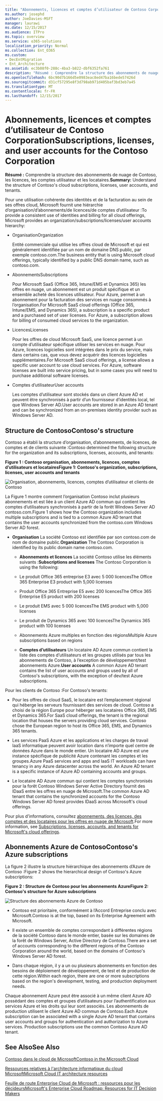 ```yaml
---
title: "Abonnements, licences et comptes d’utilisateur de Contoso Corporation"
ms.author: josephd
author: JoeDavies-MSFT
manager: laurawi
ms.date: 12/15/2017
ms.audience: ITPro
ms.topic: overview
ms.service: o365-solutions
localization_priority: Normal
ms.collection: Ent_O365
ms.custom:
- DecEntMigration
- Ent_Architecture
ms.assetid: ec3b08f0-288c-4ba3-b822-dbf6352fa761
description: "Résumé : Comprendre la structure des abonnements de nuage de Contoso, les licences, les comptes utilisateur et les locataires."
ms.openlocfilehash: 6bc90d7b166d5e0983eac8ed47ba16bede57426d
ms.sourcegitcommit: d31cf57295e8f3d798ab971d405baf3bd3eb7a45
ms.translationtype: MT
ms.contentlocale: fr-FR
ms.lasthandoff: 12/15/2017
---
```

# <a name="subscriptions-licenses-and-user-accounts-for-the-contoso-corporation"></a><span data-ttu-id="a36a4-103">Abonnements, licences et comptes d’utilisateur de Contoso Corporation</span><span class="sxs-lookup"><span data-stu-id="a36a4-103">Subscriptions, licenses, and user accounts for the Contoso Corporation</span></span>

 <span data-ttu-id="a36a4-104">**Résumé :** Comprendre la structure des abonnements de nuage de Contoso, les licences, les comptes utilisateur et les locataires.</span><span class="sxs-lookup"><span data-stu-id="a36a4-104">**Summary:** Understand the structure of Contoso's cloud subscriptions, licenses, user accounts, and tenants.</span></span>
  
<span data-ttu-id="a36a4-105">Pour une utilisation cohérente des identités et de la facturation au sein de ses offres cloud, Microsoft fournit une hiérarchie d’organisation/d’abonnements/de licences/de comptes d’utilisateur :</span><span class="sxs-lookup"><span data-stu-id="a36a4-105">To provide a consistent use of identities and billing for all cloud offerings, Microsoft provides an organization/subscriptions/licenses/user accounts hierarchy:</span></span>
  
- <span data-ttu-id="a36a4-106">Organisation</span><span class="sxs-lookup"><span data-stu-id="a36a4-106">Organization</span></span>
    
    <span data-ttu-id="a36a4-107">Entité commerciale qui utilise les offres cloud de Microsoft et qui est généralement identifiée par un nom de domaine DNS public, par exemple contoso.com.</span><span class="sxs-lookup"><span data-stu-id="a36a4-107">The business entity that is using Microsoft cloud offerings, typically identified by a public DNS domain name, such as contoso.com.</span></span>
    
- <span data-ttu-id="a36a4-108">Abonnements</span><span class="sxs-lookup"><span data-stu-id="a36a4-108">Subscriptions</span></span>
    
    <span data-ttu-id="a36a4-p101">Pour Microsoft SaaS (Office 365, Intune/EMS et Dynamics 365) les offres en nuage, un abonnement est un produit spécifique et un ensemble acheté des licences utilisateur. Pour Azure, permet à un abonnement pour la facturation des services en nuage consommés à l’organisation.</span><span class="sxs-lookup"><span data-stu-id="a36a4-p101">For Microsoft SaaS cloud offerings (Office 365, Intune/EMS, and Dynamics 365), a subscription is a specific product and a purchased set of user licenses. For Azure, a subscription allows for billing of consumed cloud services to the organization.</span></span>
    
- <span data-ttu-id="a36a4-111">Licences</span><span class="sxs-lookup"><span data-stu-id="a36a4-111">Licenses</span></span>
    
    <span data-ttu-id="a36a4-p102">Pour les offres de cloud Microsoft SaaS, une licence permet à un compte d’utilisateur spécifique utiliser les services en nuage. Pour Azure, licences logicielles sont intégrées dans le prix du service, mais dans certains cas, que vous devez acquérir des licences logicielles supplémentaires.</span><span class="sxs-lookup"><span data-stu-id="a36a4-p102">For Microsoft SaaS cloud offerings, a license allows a specific user account to use cloud services. For Azure, software licenses are built into service pricing, but in some cases you will need to purchase additional software licenses.</span></span>
    
- <span data-ttu-id="a36a4-114">Comptes d’utilisateur</span><span class="sxs-lookup"><span data-stu-id="a36a4-114">User accounts</span></span>
    
    <span data-ttu-id="a36a4-115">Les comptes d’utilisateur sont stockés dans un client Azure AD et peuvent être synchronisés à partir d’un fournisseur d’identités local, tel que Windows Server AD.</span><span class="sxs-lookup"><span data-stu-id="a36a4-115">User accounts are stored in an Azure AD tenant and can be synchronized from an on-premises identity provider such as Windows Server AD.</span></span>
    
## <a name="contosos-structure"></a><span data-ttu-id="a36a4-116">Structure de Contoso</span><span class="sxs-lookup"><span data-stu-id="a36a4-116">Contoso's structure</span></span>

<span data-ttu-id="a36a4-117">Contoso a établi la structure d’organisation, d’abonnements, de licences, de comptes et de clients suivante :</span><span class="sxs-lookup"><span data-stu-id="a36a4-117">Contoso determined the following structure for the organization and its subscriptions, licenses, accounts, and tenants:</span></span>
  
<span data-ttu-id="a36a4-118">**Figure 1 : Contoso organisation, abonnements, licences, comptes d’utilisateurs et locataires**</span><span class="sxs-lookup"><span data-stu-id="a36a4-118">**Figure 1: Contoso's organization, subscriptions, licenses, user accounts and tenants**</span></span>

![Organisation, abonnements, licences, comptes d’utilisateur et clients de Contoso](images/Contoso_Poster/Subscriptions.png)
  
<span data-ttu-id="a36a4-120">La Figure 1 montre comment l’organisation Contoso inclut plusieurs abonnements et est liée à un client Azure AD commun qui contient les comptes d’utilisateurs synchronisés à partir de la forêt Windows Server AD contoso.com.</span><span class="sxs-lookup"><span data-stu-id="a36a4-120">Figure 1 shows how the Contoso organization includes multiple subscriptions and is tied to a common Azure AD tenant that contains the user accounts synchronized from the contoso.com Windows Server AD forest.</span></span>
  
- <span data-ttu-id="a36a4-121">**Organisation** La société Contoso est identifiée par son contoso.com de nom de domaine public.</span><span class="sxs-lookup"><span data-stu-id="a36a4-121">**Organization** The Contoso Corporation is identified by its public domain name contoso.com.</span></span>
    
  - <span data-ttu-id="a36a4-122">**Abonnements et licences** La société Contoso utilise les éléments suivants :</span><span class="sxs-lookup"><span data-stu-id="a36a4-122">**Subscriptions and licenses** The Contoso Corporation is using the following:</span></span>
    
  - <span data-ttu-id="a36a4-123">Le produit Office 365 entreprise E3 avec 5 000 licences</span><span class="sxs-lookup"><span data-stu-id="a36a4-123">The Office 365 Enterprise E3 product with 5,000 licenses</span></span>
    
  - <span data-ttu-id="a36a4-124">Produit Office 365 Entreprise E5 avec 200 licences</span><span class="sxs-lookup"><span data-stu-id="a36a4-124">The Office 365 Enterprise E5 product with 200 licenses</span></span>
    
  - <span data-ttu-id="a36a4-125">Le produit EMS avec 5 000 licences</span><span class="sxs-lookup"><span data-stu-id="a36a4-125">The EMS product with 5,000 licenses</span></span>
    
  - <span data-ttu-id="a36a4-126">Le produit de Dynamics 365 avec 100 licences</span><span class="sxs-lookup"><span data-stu-id="a36a4-126">The Dynamics 365 product with 100 licenses</span></span>
    
  - <span data-ttu-id="a36a4-127">Abonnements Azure multiples en fonction des régions</span><span class="sxs-lookup"><span data-stu-id="a36a4-127">Multiple Azure subscriptions based on regions</span></span>
    
  - <span data-ttu-id="a36a4-128">**Comptes d’utilisateurs** Un locataire AD Azure commun contient la liste des comptes d’utilisateurs et les groupes utilisés par tous les abonnements de Contoso, à l’exception de développement/test abonnements Azure.</span><span class="sxs-lookup"><span data-stu-id="a36a4-128">**User accounts** A common Azure AD tenant contains the list of user accounts and groups used by all of Contoso's subscriptions, with the exception of dev/test Azure subscriptions.</span></span>
    
<span data-ttu-id="a36a4-129">Pour les clients de Contoso :</span><span class="sxs-lookup"><span data-stu-id="a36a4-129">For Contoso's tenants:</span></span>
  
- <span data-ttu-id="a36a4-p103">Pour les offres de cloud SaaS, le locataire est l’emplacement régional qui héberge les serveurs fournissant des services de cloud. Contoso a choisi de la région Europe pour héberger ses locataires Office 365, EMS et Dynamics 365.</span><span class="sxs-lookup"><span data-stu-id="a36a4-p103">For SaaS cloud offerings, the tenant is the regional location that houses the servers providing cloud services. Contoso chose the European region to host its Office 365, EMS, and Dynamics 365 tenants.</span></span> 
    
- <span data-ttu-id="a36a4-p104">Les services PaaS Azure et les applications et les charges de travail IaaS informatique peuvent avoir location dans n’importe quel centre de données Azure dans le monde entier. Un locataire AD Azure est une instance spécifique de publicité Azure contenant les comptes et les groupes.</span><span class="sxs-lookup"><span data-stu-id="a36a4-p104">Azure PaaS services and apps and IaaS IT workloads can have tenancy in any Azure datacenter across the world. An Azure AD tenant is a specific instance of Azure AD containing accounts and groups.</span></span>
    
- <span data-ttu-id="a36a4-134">Le locataire AD Azure commun qui contient les comptes synchronisés pour la forêt Contoso Windows Server Active Directory fournit des IDaaS entre les offres en nuage de Microsoft.</span><span class="sxs-lookup"><span data-stu-id="a36a4-134">The common Azure AD tenant that contains the synchronized accounts for the Contoso Windows Server AD forest provides IDaaS across Microsoft's cloud offerings.</span></span>
    
<span data-ttu-id="a36a4-135">Pour plus d’informations, consultez [abonnements, des licences, des comptes et des locataires pour les offres en nuage de Microsoft](subscriptions-licenses-accounts-and-tenants-for-microsoft-cloud-offerings.md).</span><span class="sxs-lookup"><span data-stu-id="a36a4-135">For more information, see [Subscriptions, licenses, accounts, and tenants for Microsoft's cloud offerings](subscriptions-licenses-accounts-and-tenants-for-microsoft-cloud-offerings.md).</span></span>
  
## <a name="contosos-azure-subscriptions"></a><span data-ttu-id="a36a4-136">Abonnements Azure de Contoso</span><span class="sxs-lookup"><span data-stu-id="a36a4-136">Contoso's Azure subscriptions</span></span>

<span data-ttu-id="a36a4-137">La figure 2 illustre la structure hiérarchique des abonnements d’Azure de Contoso :</span><span class="sxs-lookup"><span data-stu-id="a36a4-137">Figure 2 shows the hierarchical design of Contoso's Azure subscriptions:</span></span>
  
<span data-ttu-id="a36a4-138">**Figure 2 : Structure de Contoso pour les abonnements Azure**</span><span class="sxs-lookup"><span data-stu-id="a36a4-138">**Figure 2: Contoso's structure for Azure subscriptions**</span></span>

![Structure des abonnements Azure de Contoso](images/Contoso_Poster/Subscriptions_Nested.png)
  
- <span data-ttu-id="a36a4-140">Contoso est prioritaire, conformément à l’Accord Entreprise conclu avec Microsoft.</span><span class="sxs-lookup"><span data-stu-id="a36a4-140">Contoso is at the top, based on its Enterprise Agreement with Microsoft.</span></span>
    
- <span data-ttu-id="a36a4-141">Il existe un ensemble de comptes correspondant à différentes régions de la société Contoso dans le monde entier, basée sur les domaines de la forêt de Windows Server, Active Directory de Contoso.</span><span class="sxs-lookup"><span data-stu-id="a36a4-141">There are a set of accounts corresponding to the different regions of the Contoso Corporation around the world, based on the domains of Contoso's Windows Server AD forest.</span></span>
    
- <span data-ttu-id="a36a4-142">Dans chaque région, il y a un ou plusieurs abonnements en fonction des besoins de déploiement de développement, de test et de production de cette région.</span><span class="sxs-lookup"><span data-stu-id="a36a4-142">Within each region, there are one or more subscriptions based on the region's development, testing, and production deployment needs.</span></span>
    
<span data-ttu-id="a36a4-p105">Chaque abonnement Azure peut être associé à un même client Azure AD possédant des comptes et groupes d’utilisateurs pour l’authentification aux services Azure et les droits qui leur sont associés. Les abonnements de production utilisent le client Azure AD commun de Contoso.</span><span class="sxs-lookup"><span data-stu-id="a36a4-p105">Each Azure subscription can be associated with a single Azure AD tenant that contains user accounts and groups for authentication and authorization to Azure services. Production subscriptions use the common Contoso Azure AD tenant.</span></span>
  
## <a name="see-also"></a><span data-ttu-id="a36a4-145">See Also</span><span class="sxs-lookup"><span data-stu-id="a36a4-145">See Also</span></span>

[<span data-ttu-id="a36a4-146">Contoso dans le cloud de Microsoft</span><span class="sxs-lookup"><span data-stu-id="a36a4-146">Contoso in the Microsoft Cloud</span></span>](contoso-in-the-microsoft-cloud.md)
  
[<span data-ttu-id="a36a4-147">Ressources relatives à l'architecture informatique du cloud Microsoft</span><span class="sxs-lookup"><span data-stu-id="a36a4-147">Microsoft Cloud IT architecture resources</span></span>](microsoft-cloud-it-architecture-resources.md)

[<span data-ttu-id="a36a4-148">Feuille de route Enterprise Cloud de Microsoft : ressources pour les décideurs</span><span class="sxs-lookup"><span data-stu-id="a36a4-148">Microsoft's Enterprise Cloud Roadmap: Resources for IT Decision Makers</span></span>](https://sway.com/FJ2xsyWtkJc2taRD)




